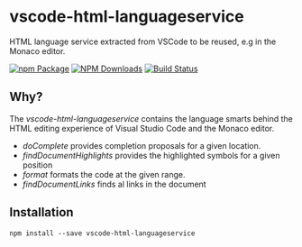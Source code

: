 # vscode-html-languageservice
HTML language service extracted from VSCode to be reused, e.g in the Monaco editor.

[![npm Package](https://img.shields.io/npm/v/vscode-html-languageservice.svg?style=flat-square)](https://www.npmjs.org/package/vscode-html-languageservice)
[![NPM Downloads](https://img.shields.io/npm/dm/vscode-html-languageservice.svg)](https://npmjs.org/package/vscode-html-languageservice)
[![Build Status](https://travis-ci.org/Microsoft/vscode-html-languageservice.svg?branch=master)](https://travis-ci.org/Microsoft/vscode-html-languageservice)

Why?
----
The _vscode-html-languageservice_ contains the language smarts behind the HTML editing experience of Visual Studio Code
and the Monaco editor.
 - *doComplete* provides completion proposals for a given location.
 - *findDocumentHighlights* provides the highlighted symbols for a given position
 - *format* formats the code at the given range.
 - *findDocumentLinks* finds al links in the document

Installation
------------

    npm install --save vscode-html-languageservice
